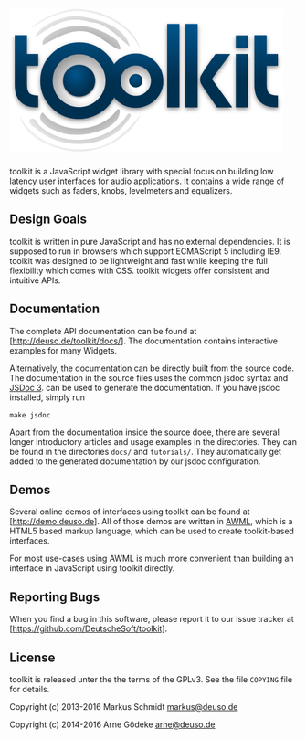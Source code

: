 # ![toolkit](images/toolkit.png)

toolkit is a JavaScript widget library with special focus on building
low latency user interfaces for audio applications. It contains a wide range
of widgets such as faders, knobs, levelmeters and equalizers.

## Design Goals

toolkit is written in pure JavaScript and has no external dependencies.
It is supposed to run in browsers which support ECMAScript 5 including
IE9. toolkit was designed to be lightweight and fast while keeping the
full flexibility which comes with CSS. toolkit widgets offer consistent
and intuitive APIs.

## Documentation

The complete API documentation can be found at [http://deuso.de/toolkit/docs/].
The documentation contains interactive examples for many Widgets.

Alternatively, the documentation can be directly built from the source code.
The documentation in the source files uses the common jsdoc syntax and [JSDoc 3](https://usejsdoc.org).
can be used to generate the documentation. If you have jsdoc installed, simply run

    make jsdoc

Apart from the documentation inside the source doee, there are several longer
introductory articles and usage examples in the directories.
They can be found in the directories `docs/` and `tutorials/`. They automatically
get added to the generated documentation by our jsdoc configuration.

## Demos

Several online demos of interfaces using toolkit can be found at [http://demo.deuso.de].
All of those demos are written in [AWML](https://github.com/DeutscheSoft/AWML), which is
a HTML5 based markup language, which can be used to create toolkit-based interfaces.

For most use-cases using AWML is much more convenient than building an interface in
JavaScript using toolkit directly.

## Reporting Bugs

When you find a bug in this software, please report it to our issue tracker at [https://github.com/DeutscheSoft/toolkit].

## License

toolkit is released unter the the terms of the GPLv3. See the file `COPYING`
file for details.

Copyright (c) 2013-2016 Markus Schmidt <markus@deuso.de>

Copyright (c) 2014-2016 Arne G&ouml;deke <arne@deuso.de>

